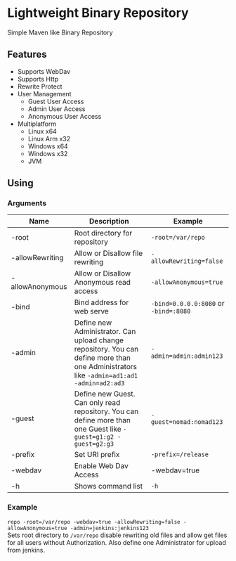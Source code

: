 # Lightweight Binary Repository

Simple Maven like Binary Repository

## Features

* Supports WebDav
* Supports Http
* Rewrite Protect
* User Management
  * Guest User Access
  * Admin User Access
  * Anonymous User Access
* Multiplatform
  * Linux x64
  * Linux Arm x32
  * Windows x64
  * Windows x32
  * JVM

## Using
### Arguments


| Name | Description | Example |
|------|-------------|---------|
|-root|Root directory for repository|`-root=/var/repo`|
|-allowRewriting|Allow or Disallow file rewriting|`-allowRewriting=false`|
|-allowAnonymous|Allow or Disallow Anonymous read access|`-allowAnonymous=true`|
|-bind|Bind address for web serve|`-bind=0.0.0.0:8080` or `-bind=:8080`|
|-admin|Define new Administrator. Can upload change repository. You can define more than one Administrators like `-admin=ad1:ad1 -admin=ad2:ad3`|`-admin=admin:admin123`|
|-guest|Define new Guest. Can only read repository. You can define more than one Guest like `-guest=g1:g2 -guest=g2:g3`|`-guest=nomad:nomad123`|
|-prefix|Set URI prefix|`-prefix=/release`|
|-webdav|Enable Web Dav Access|-webdav=true|
|-h|Shows command list|`-h`|

### Example
`repo -root=/var/repo -webdav=true -allowRewriting=false -allowAnonymous=true -admin=jenkins:jenkins123`<br>
Sets root directory to `/var/repo` disable rewriting old files and allow get files for all users without Authorization.
Also define one Administrator for upload from jenkins.